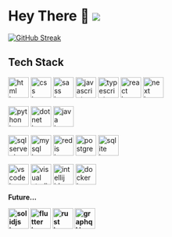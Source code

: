 <h1 align="left">Hey There 👋 <a href="https://www.codewars.com/users/Igroman4ik228"><img src="https://www.codewars.com/users/Igroman4ik228/badges/micro" /></a></h1>

<!-- <p align="left">
  <a href="https://github.com/Igroman4ik228"><img src="https://github-readme-streak-stats-one-lovat.vercel.app?user=Igroman4ik228&theme=dark&background=0D1117&currStreakLabel=EBEBEB" alt="GitHub Streak" /></a>
  <a href="https://github.com/Igroman4ik228"><img src="https://github-readme-streak-stats-one-lovat.vercel.app?user=Igroman4ik228" alt="GitHub Streak" /></a>
</p> -->

<p align="left">
  <a href="https://github.com/Igroman4ik228">
    <picture>
    <source 
      media="(prefers-color-scheme: dark)" 
      srcset="https://github-readme-streak-stats-one-lovat.vercel.app?user=Igroman4ik228&theme=dark&background=0D1117&currStreakLabel=EBEBEB">
    <source 
      media="(prefers-color-scheme: light)" 
      srcset="https://github-readme-streak-stats-one-lovat.vercel.app?user=Igroman4ik228&currStreakLabel=1e1e1e">
    <img 
      src="https://github-readme-streak-stats-one-lovat.vercel.app?user=Igroman4ik228&theme=dark&background=0D1117&currStreakLabel=EBEBEB" 
      alt="GitHub Streak">
  </picture>
  </a>
</p>

<h2 align="left">Tech Stack</h2>

<p align="left">
  <a href="https://html.spec.whatwg.org/multipage/"><img height="42" width="42" src="https://skillicons.dev/icons?i=html" alt="html icon" /></a>
  <a href="https://www.w3.org/Style/CSS/"><img height="42" width="42" src="https://skillicons.dev/icons?i=css" alt="css icon" /></a>
  <a href="https://sass-lang.com/"><img height="42" width="42" src="https://skills.syvixor.com/api/icons?i=sass" alt="sass icon" /></a>
  <a href="https://ecma-international.org/"><img height="42" width="42" src="https://skills.syvixor.com/api/icons?i=js" alt="javascript icon" /></a>
  <a href="https://www.typescriptlang.org/"><img height="42" width="42" src="https://skills.syvixor.com/api/icons?i=ts" alt="typescript icon" /></a>
  <a href="https://react.dev/"><img height="42" width="42" src="https://skills.syvixor.com/api/icons?i=react" alt="react icon" /></a>
  <a href="https://nextjs.org/"><img height="42" width="42" src="https://skills.syvixor.com/api/icons?i=nextjs" alt="next icon" /></a> 
</p>

<p align="left">
  <a href="https://www.python.org/"><img height="42" width="42" src="https://skills.syvixor.com/api/icons?i=python" alt="python icon" /></a>
  <a href="https://dotnet.microsoft.com/"><img height="42" width="42" src="https://skills.syvixor.com/api/icons?i=dotnet" alt="dotnet icon" /></a>
  <a href="https://www.java.com/"><img height="42" width="42" src="https://skills.syvixor.com/api/icons?i=java" alt="java icon" /></a>
</p>

<p align="left">
  <a href="http://www.microsoft.com/sqlserver"><img height="42" width="42" src="https://skills.syvixor.com/api/icons?i=sqlserver" alt="sqlserver icon" /></a>
  <a href="https://www.mysql.com/"><img height="42" width="42" src="https://skills.syvixor.com/api/icons?i=mysql" alt="mysql icon" /></a>
  <a href="https://redis.io/"><img height="42" width="42" src="https://skills.syvixor.com/api/icons?i=redis" alt="redis icon" /></a>
  <a href="https://www.postgresql.org/"><img height="42" width="42" src="https://skills.syvixor.com/api/icons?i=postgresql" alt="postgres icon" /></a>
  <a href="https://www.sqlite.org/"><img height="42" width="42" src="https://skills.syvixor.com/api/icons?i=sqlite" alt="sqlite icon" /></a>
</p>

<p align="left">
  <a href="https://code.visualstudio.com/"><img height="42" width="42" src="https://skills.syvixor.com/api/icons?i=vscode" alt="vscode icon" /></a>
  <a href="https://visualstudio.microsoft.com/"><img height="42" width="42" src="https://skills.syvixor.com/api/icons?i=visualstudio" alt="visual studio icon" /></a>
  <a href="https://www.jetbrains.com/"><img height="42" width="42" src="https://skills.syvixor.com/api/icons?i=intellijidea" alt="intellij idea icon" /></a>
  <a href="https://www.docker.com/"><img height="42" width="42" src="https://skills.syvixor.com/api/icons?i=docker" alt="docker icon" /></a>
</p>

<b>Future...<b>
<p align="left">
  <a href="https://www.solidjs.com/"><img height="42" width="42" src="https://skills.syvixor.com/api/icons?i=solidjs" alt="solidjs icon" /></a>
  <a href="https://flutter.dev/"><img height="42" width="42" src="https://skills.syvixor.com/api/icons?i=flutter" alt="flutter icon" /></a>
  <a href="https://rust-lang.org/"><img height="42" width="42" src="https://skills.syvixor.com/api/icons?i=rust" alt="rust icon" /></a>
  <a href="https://graphql.org/"><img height="42" width="42" src="https://skills.syvixor.com/api/icons?i=graphql" alt="graphql icon" /></a>
</p>

<!-- <h2 align="left">Social</h2>
<p align="left">
  <img height="42" width="42" src="https://cdn.simpleicons.org/youtube" />
  <img height="42" width="42" src="https://cdn.simpleicons.org/twitch" />
  <img height="42" width="42" src="https://cdn.simpleicons.org/telegram" />
  <img height="42" width="42" src="https://cdn.simpleicons.org/curseforge" />
  <img height="42" width="42" src="https://cdn.simpleicons.org/modrinth" />
</p> -->

